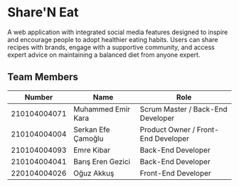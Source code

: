# Share'N Eat

A web application with integrated social media features designed to inspire and encourage people to adopt healthier eating habits. Users can share recipes with brands, engage with a supportive community, and access expert advice on maintaining a balanced diet from anyone expert.


## Team Members
| Number | Name | Role
| --- | --- | --- |
| 210104004071 | Muhammed Emir Kara | Scrum Master / Back-End Developer 
| 210104004004 | Serkan Efe Çamoğlu | Product Owner / Front-End Developer
| 210104004093 | Emre Kibar | Back-End Developer
| 210104004041 | Barış Eren Gezici | Back-End Developer
| 220104004026 | Oğuz Akkuş | Front-End Developer
